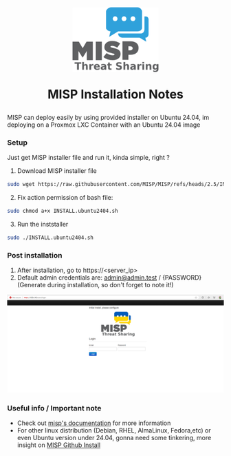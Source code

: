 <h1 align="center">
<img src=https://github.com/phamthanhsang-cs/SOC-in-my-Pocket/blob/main/images/logos/misp-logo.png alt="logo" width="200" height="150">


MISP Installation Notes

</h1>

MISP can deploy easily by using provided installer on Ubuntu 24.04, im deploying on a Proxmox LXC Container with an Ubuntu 24.04 image
### Setup
Just get MISP installer file and run it, kinda simple, right ? 

1. Download MISP installer file
```bash
sudo wget https://raw.githubusercontent.com/MISP/MISP/refs/heads/2.5/INSTALL/INSTALL.ubuntu2404.sh
```

2. Fix action permission of bash file: 
```bash
sudo chmod a+x INSTALL.ubuntu2404.sh                      
```

3. Run the inststaller
```bash
sudo ./INSTALL.ubuntu2404.sh      
```



### Post installation 
1. After installation, go to https://<server_ip> 
2. Default admin credentials are: admin@admin.test / {PASSWORD} (Generate during installation, so don't forget to note it!)
   
![Admin account setup](https://github.com/phamthanhsang-cs/SOC-in-my-Pocket/blob/main/images/misp/misp-login.png)

### Useful info / Important note
* Check out [misp's documentation](https://www.misp-project.org/documentation/) for more information
* For other linux distribution (Debian, RHEL, AlmaLinux, Fedora,etc) or even Ubuntu version under 24.04, gonna need some tinkering, more insight on [MISP Github Install](https://github.com/MISP/MISP)

